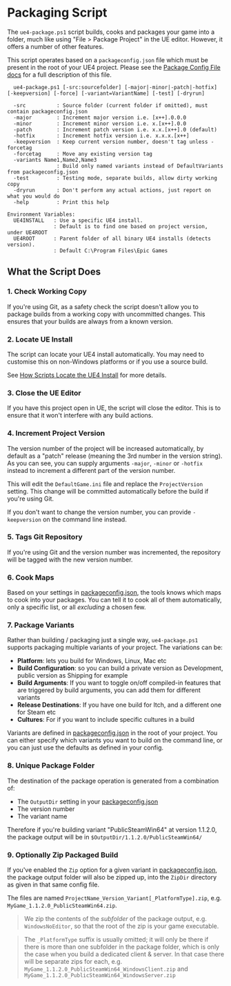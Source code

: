 # Packaging Script

The `ue4-package.ps1` script builds, cooks and packages your game into a folder, 
much like using "File > Package Project" in the UE editor. However, it offers a 
number of other features.

This script operates based on a `packageconfig.json` file which must be present
in the root of your UE4 project. Please see the [Package Config File docs](PackageConfig.md)
for a full description of this file.

```
  ue4-package.ps1 [-src:sourcefolder] [-major|-minor|-patch|-hotfix] [-keepversion] [-force] [-variant=VariantName] [-test] [-dryrun]

  -src          : Source folder (current folder if omitted), must contain packageconfig.json
  -major        : Increment major version i.e. [x++].0.0.0
  -minor        : Increment minor version i.e. x.[x++].0.0
  -patch        : Increment patch version i.e. x.x.[x++].0 (default)
  -hotfix       : Increment hotfix version i.e. x.x.x.[x++]
  -keepversion  : Keep current version number, doesn't tag unless -forcetag
  -forcetag     : Move any existing version tag
  -variants Name1,Name2,Name3
                : Build only named variants instead of DefaultVariants from packageconfig.json
  -test         : Testing mode, separate builds, allow dirty working copy
  -dryrun       : Don't perform any actual actions, just report on what you would do
  -help         : Print this help

Environment Variables:
  UE4INSTALL   : Use a specific UE4 install.
               : Default is to find one based on project version, under UE4ROOT
  UE4ROOT      : Parent folder of all binary UE4 installs (detects version).
               : Default C:\Program Files\Epic Games
```

## What the Script Does

### 1. Check Working Copy

If you're using Git, as a safety check the script doesn't allow you to package 
builds from a working copy with uncommitted changes. This ensures that your builds
are always from a known version. 

### 2. Locate UE Install

The script can locate your UE4 install automatically. You may need to customise
this on non-Windows platforms or if you use a source build. 

See [How Scripts Locate the UE4 Install](UEInstall.md) for more details.

### 3. Close the UE Editor

If you have this project open in UE, the script will close the editor. This is
to ensure that it won't interfere with any build actions.

### 4. Increment Project Version

The version number of the project will be increased automatically, by default
as a "patch" release (meaning the 3rd number in the version string). As you 
can see, you can supply arguments `-major`, `-minor` or `-hotfix` instead to 
increment a different part of the version number. 

This will edit the `DefaultGame.ini` file and replace the `ProjectVersion` 
setting. This change will be committed automatically before the build if you're using Git.  

If you don't want to change the version number, you can provide `-keepversion` on
the command line instead.

### 5. Tags Git Repository

If you're using Git and the version number was incremented, the repository will
be tagged with the new version number.

### 6. Cook Maps

Based on your settings in [packageconfig.json](PackageConfig.md), the tools knows
which maps to cook into your packages. You can tell it to cook all of them automatically,
only a specific list, or all *excluding* a chosen few.

### 7. Package Variants

Rather than building / packaging just a single way, `ue4-package.ps1` supports
packaging multiple variants of your project. The variations can be:

* **Platform**: lets you build for Windows, Linux, Mac etc
* **Build Configuration**: so you can build a private version as Development, public version as Shipping for example
* **Build Arguments**: If you want to toggle on/off compiled-in features that are triggered by build arguments, you can add them for different variants
* **Release Destinations**: If you have one build for Itch, and a different one for Steam etc
* **Cultures**: For if you want to include specific cultures in a build

Variants are defined in [packageconfig.json](PackageConfig.md) in the root of 
your project. You can either specify which variants you want to build on the command line,
or you can just use the defaults as defined in your config.

### 8. Unique Package Folder

The destination of the package operation is generated from a combination of:

* The `OutputDir` setting in your [packageconfig.json](PackageConfig.md)
* The version number
* The variant name

Therefore if you're building variant "PublicSteamWin64" at version 1.1.2.0, the
package output will be in `$OutputDir/1.1.2.0/PublicSteamWin64/`

### 9. Optionally Zip Packaged Build

If you've enabled the `Zip` option for a given variant in [packageconfig.json](PackageConfig.md),
the package output folder will also be zipped up, into the `ZipDir` directory 
as given in that same config file.

The files are named `ProjectName_Version_Variant[_PlatformType].zip`, e.g. 
`MyGame_1.1.2.0_PublicSteamWin64.zip`. 

> We zip the contents of the *subfolder* of the package output, e.g. `WindowsNoEditor`,
so that the root of the zip is your game executable.

> The `_PlatformType` suffix is usually omitted; it will only be there if there is
more than one subfolder in the package folder, which is only the case when you
build a dedicated client & server. In that case there will be separate zips for
each, e.g. `MyGame_1.1.2.0_PublicSteamWin64_WindowsClient.zip` and `MyGame_1.1.2.0_PublicSteamWin64_WindowsServer.zip`

